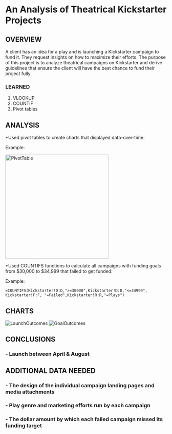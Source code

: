 # An Analysis of Theatrical Kickstarter Projects

## OVERVIEW
A client has an idea for a play and is launching a Kickstarter campaign to fund it. They request insights on how to maximize their efforts. The purpose of this project is to analyze theatrical campaigns on Kickstarter and derive guidelines that ensure the client will have the best chance to fund their project fully

### LEARNED
1. VLOOKUP
2. COUNTIF
3. Pivot tables

## ANALYSIS
*Used pivot tables to create charts that displayed data-over-time:

Example:

<img width="323" alt="PivotTable" src="https://user-images.githubusercontent.com/100488626/171947507-2ccb1072-e034-428b-a1cb-c7693efa6292.png">

*Used COUNTIFS functions to calculate all campaigns with funding goals from $30,000 to $34,999 that failed to get funded:

Example:
```
=COUNTIFS(Kickstarter!D:D,">=30000",Kickstarter!D:D,"<=34999",  Kickstarter!F:F, "=Failed",Kickstarter!R:R,"=Plays")
```
## CHARTS

![LaunchOutcomes](https://user-images.githubusercontent.com/100488626/171944434-a5f2c330-db51-41bd-9a3d-8cc729a4c12d.png)
![GoalOutcomes](https://user-images.githubusercontent.com/100488626/171944130-fc476381-7c59-4cb5-a3c9-2f91c979755f.png)

## CONCLUSIONS

### - Launch between April & August 

## ADDITIONAL DATA NEEDED

### - The design of the individual campaign landing pages and media attachments
### - Play genre and marketing efforts run by each campaign
### - The dollar amount by which each failed campaign missed its funding target
